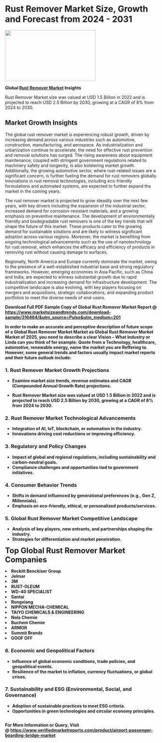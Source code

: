 <H1>Rust Remover Market Size, Growth and Forecast from 2024 - 2031</H1><img class="aligncenter size-medium wp-image-584254" src="https://thirdeyenews.in/wp-content/uploads/2024/09/Global-Market-Research-300x168.jpeg" alt="" width="300" height="168" /><p><strong>Global&nbsp;<a href="https://www.marketsizeandtrends.com/download-sample/316464/&amp;utm_source=Pulse&amp;utm_medium=201">Rust Remover Market</a> Insights</strong></p><p>Rust Remover Market size was valued at USD 1.5 Billion in 2022 and is projected to reach USD 2.5 Billion by 2030, growing at a CAGR of 8% from 2024 to 2030.</p><p><h2>Market Growth Insights</h2> <p>The global rust remover market is experiencing robust growth, driven by increasing demand across various industries such as automotive, construction, manufacturing, and aerospace. As industrialization and urbanization continue to accelerate, the need for effective rust prevention and removal solutions has surged. The rising awareness about equipment maintenance, coupled with stringent government regulations related to machinery safety and longevity, is also bolstering market growth. Additionally, the growing automotive sector, where rust-related issues are a significant concern, is further fueling the demand for rust removers globally. Innovations in rust removal technologies, including eco-friendly formulations and automated systems, are expected to further expand the market in the coming years.</p> <p><strong></strong></p> <p>The rust remover market is projected to grow steadily over the next few years, with key drivers including the expansion of the industrial sector, increased demand for corrosion-resistant materials, and a growing emphasis on preventive maintenance. The development of environmentally friendly and biodegradable rust removers is one of the key trends that will shape the future of this market. These products cater to the growing demand for sustainable solutions and are likely to witness significant adoption across various regions. Moreover, the market is benefiting from ongoing technological advancements such as the use of nanotechnology for rust removal, which enhances the efficacy and efficiency of products in removing rust without causing damage to surfaces.</p> <p>Regionally, North America and Europe currently dominate the market, owing to the presence of a well-established industrial base and strong regulatory frameworks. However, emerging economies in Asia Pacific, such as China and India, are expected to witness substantial growth due to rapid industrialization and increasing demand for infrastructure development. The competitive landscape is also evolving, with key players focusing on mergers and acquisitions, strategic collaborations, and expanding product portfolios to meet the diverse needs of end-users.</p> <p><strong></p><p><span class=""><strong>Download Full PDF Sample Copy of Global Rust Remover Market Report</strong> @ <a href="https://www.marketsizeandtrends.com/download-sample/316464/&amp;utm_source=Pulse&amp;utm_medium=201" target="_blank">https://www.marketsizeandtrends.com/download-sample/316464/&amp;utm_source=Pulse&amp;utm_medium=201</a></span></p><p>In order to make an accurate and perceptive description of future scope of a Global&nbsp;Rust Remover Market Market as Global&nbsp;Rust Remover Market Market of 2025, you need to describe a clear Vision &ndash; What Industry or Linda can you think of for example: Quote from a Technology, healthcare, automotive, renewable energy, name the market you are Reffering to. However, some general trends and factors usually impact market reports and their future outlook include:</p><h3>1.&nbsp;<strong>Rust Remover Market Growth Projections</strong></h3><ul><li>Examine market size trends, revenue estimates and CAGR (Compounded Annual Growth Rate) projections.</li><li><p>Rust Remover Market size was valued at USD 1.5 Billion in 2022 and is projected to reach USD 2.5 Billion by 2030, growing at a CAGR of 8% from 2024 to 2030.</p></li></ul><h3>2.&nbsp;<strong>Rust Remover Market Technological Advancements</strong></h3><ul><li>Integration of AI, IoT, blockchain, or automation in the industry.</li><li>Innovations driving cost reductions or improving efficiency.</li></ul><h3>3.&nbsp;<strong>Regulatory and Policy Changes</strong></h3><ul><li>Impact of global and regional regulations, including sustainability and carbon-neutral goals.</li><li>Compliance challenges and opportunities tied to government initiatives.</li></ul><h3>4.&nbsp;<strong>Consumer Behavior Trends</strong></h3><ul><li>Shifts in demand influenced by generational preferences (e.g., Gen Z, Millennials).</li><li>Emphasis on eco-friendly, ethical, or personalized products/services.</li></ul><h3>5.&nbsp;<strong>Global Rust Remover Market Competitive Landscape</strong></h3><ul><li>Analysis of key players, new entrants, and partnerships shaping the industry.</li><li>Strategies for differentiation and market penetration.</li></ul><p data-pm-slice="1 1 []"><span style="color: inherit; font-family: inherit; font-size: 25px;">Top Global Rust Remover Market Companies</span></p><div class="" data-test-id=""><p><li>Reckitt Benckiser Group</li><li> Jelmar</li><li> 3M</li><li> RUST-OLEUM</li><li> WD-40 SPECIALIST</li><li> Santai</li><li> Rongxiang</li><li> NIPPON MECHA-CHEMICAL</li><li> TAIYO CHEMICALS & ENGINEERING</li><li> Nola Chemie</li><li> Buchem Chemie</li><li> ARMOR</li><li> Summit Brands</li><li> GOOF OFF</li></p></div><h3>6.&nbsp;<strong>Economic and Geopolitical Factors</strong></h3><ul><li>Influence of global economic conditions, trade policies, and geopolitical events.</li><li>Resilience of the market to inflation, currency fluctuations, or global crises.</li></ul><h3>7.&nbsp;<strong>Sustainability and ESG (Environmental, Social, and Governance)</strong></h3><ul><li>Adoption of sustainable practices to meet ESG criteria.</li><li>Opportunities in green technologies and circular economy principles.</li></ul><h2><strong style="font-size: 14px;">For More Information or Query, Visit @&nbsp;</strong><a style="background-color: #ffffff; font-size: 14px;" href="https://www.marketsizeandtrends.com/report/rust-remover-market/" target="_blank">https://www.verifiedmarketreports.com/product/airport-passenger-boarding-bridge-market</a></h2>
